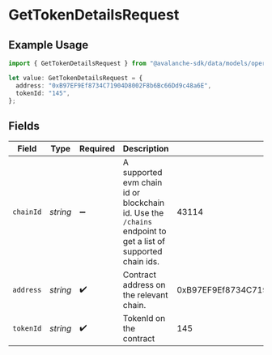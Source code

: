 # GetTokenDetailsRequest

## Example Usage

```typescript
import { GetTokenDetailsRequest } from "@avalanche-sdk/data/models/operations";

let value: GetTokenDetailsRequest = {
  address: "0xB97EF9Ef8734C71904D8002F8b6Bc66Dd9c48a6E",
  tokenId: "145",
};
```

## Fields

| Field                                                                                                       | Type                                                                                                        | Required                                                                                                    | Description                                                                                                 | Example                                                                                                     |
| ----------------------------------------------------------------------------------------------------------- | ----------------------------------------------------------------------------------------------------------- | ----------------------------------------------------------------------------------------------------------- | ----------------------------------------------------------------------------------------------------------- | ----------------------------------------------------------------------------------------------------------- |
| `chainId`                                                                                                   | *string*                                                                                                    | :heavy_minus_sign:                                                                                          | A supported evm chain id or blockchain id. Use the `/chains` endpoint to get a list of supported chain ids. | 43114                                                                                                       |
| `address`                                                                                                   | *string*                                                                                                    | :heavy_check_mark:                                                                                          | Contract address on the relevant chain.                                                                     | 0xB97EF9Ef8734C71904D8002F8b6Bc66Dd9c48a6E                                                                  |
| `tokenId`                                                                                                   | *string*                                                                                                    | :heavy_check_mark:                                                                                          | TokenId on the contract                                                                                     | 145                                                                                                         |